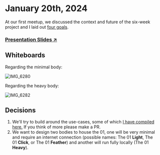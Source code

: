 # January 20th, 2024

At our first meetup, we discussed the context and future of the six-week project and I laid out [four goals](https://github.com/KillianLucas/01/blob/main/GOALS.md).

### [Presentation Slides ↗](https://www.canva.com/design/DAF56kADkyc/2IgFkCuPoUg5lmv6-gGadg/view?utm_content=DAF56kADkyc&utm_campaign=designshare&utm_medium=link&utm_source=editor)

## Whiteboards

Regarding the minimal body:

![IMG_6280](https://github.com/KillianLucas/01/assets/63927363/6e0f833a-ffab-43ff-99b3-0914ff0a34db)

Regarding the heavy body:

![IMG_6282](https://github.com/KillianLucas/01/assets/63927363/c06bd0f5-eef8-4e26-83ec-0afeaa07eab6)

## Decisions

1. We'll try to build around the use-cases, some of which [I have compiled here.](https://github.com/KillianLucas/01/blob/main/USE_CASES.md) If you think of more please make a PR.
2. We want to design two bodies to house the 01, one will be very minimal and require an internet connection (possible names: The 01 **Light**, The 01 **Click**, or The 01 **Feather**) and another will run fully locally (The 01 **Heavy**).
